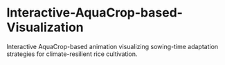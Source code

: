 # Interactive-AquaCrop-based-Visualization
Interactive AquaCrop-based animation visualizing sowing-time adaptation strategies for climate-resilient rice cultivation.
